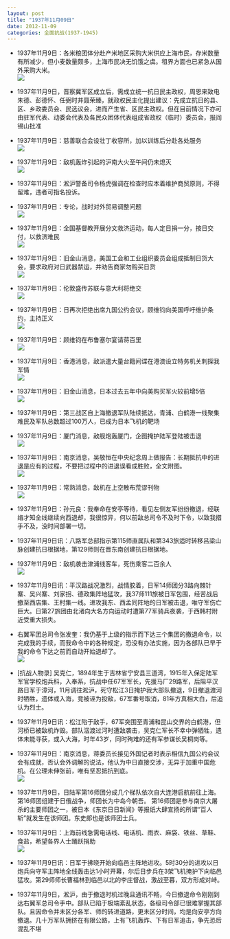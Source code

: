 ```yaml
---
layout: post
title: "1937年11月09日"
date: 2012-11-09
categories: 全面抗战(1937-1945)
---
```


<meta name="referrer" content="no-referrer" />

- 1937年11月9日：各米粮团体分赴产米地区采购大米供应上海市民，存米数量有所减少，但小麦数量颇多，上海市民决无饥饿之虞。租界方面也已紧急从国外采购大米。 <br/><img src="https://ww2.sinaimg.cn/large/aca367d8jw1dyp8ardcm9j.jpg" />

- 1937年11月9日，晋察冀军区成立后，需成立统一抗日民主政权，周恩来致电朱德、彭德怀、任弼时并聂荣臻，就政权民主化提出建议：先成立抗日的县、区、乡政委员会、民选议会，进而产生省、区民主政权。但在目前情况下亦可由驻军代表、动委会代表及各民众团体代表组成省政权（临时）委员会，报阎锡山批准 

- 1937年11月9日：慈善联合会设壮丁收容所，加以训练后分赴各处服务 <br/><img src="https://ww1.sinaimg.cn/large/aca367d8jw1dyp80fu6euj.jpg" />

- 1937年11月9日：敌机轰炸引起的沪南大火至午间仍未熄灭 <br/><img src="https://ww4.sinaimg.cn/large/aca367d8jw1dyp7qz3sgnj.jpg" />

- 1937年11月9日：淞沪警备司令杨虎强调在检查时应本着维护商贸原则，不得留难，违者可指名投诉。 

- 1937年11月9日：专论，战时对外贸易调整问题 <br/><img src="https://ww1.sinaimg.cn/large/aca367d8jw1dyp0yjbl87j.jpg" />

- 1937年11月9日：全国基督教开展分文救济运动，每人定日捐一分，按日交付，以救济难民 <br/><img src="https://ww3.sinaimg.cn/large/aca367d8jw1dyoz8p4aokj.jpg" />

- 1937年11月9日：旧金山消息，美国工会和工业组织委员会组成抵制日货大会，要求政府对日武器禁运，并劝告商家勿购买日货 <br/><img src="https://ww3.sinaimg.cn/large/aca367d8jw1dyoxhti2w1j.jpg" />

- 1937年11月9日：伦敦盛传苏联与意大利将绝交 <br/><img src="https://ww2.sinaimg.cn/large/aca367d8jw1dyovreoyf9j.jpg" />

- 1937年11月9日：日再次拒绝出席九国公约会议，顾维钧向美国呼吁维护条约，主持正义 <br/><img src="https://ww3.sinaimg.cn/large/aca367d8jw1dyou11tcitj.jpg" />

- 1937年11月9日：顾维钧在布鲁塞尔宴请蒋百里 <br/><img src="https://ww1.sinaimg.cn/large/aca367d8jw1dyosadr1f3j.jpg" />

- 1937年11月9日：香港消息，敌派遣大量台籍间谍在港澳设立特务机关刺探我军情 <br/><img src="https://ww4.sinaimg.cn/large/aca367d8jw1dyoqkbnujrj.jpg" />

- 1937年11月9日：旧金山消息，日本过去五年中向美购买军火较前增5倍 <br/><img src="https://ww3.sinaimg.cn/large/aca367d8jw1dyootr5jwcj.jpg" />

- 1937年11月9日：第三战区自上海撤退军队陆续抵达，青浦、白鹤港一线聚集难民及军队总数超过100万人，已成为日本飞机的靶场    

- 1937年11月9日：厦门消息，敌舰炮轰厦门，企图掩护陆军登陆被击退 <br/><img src="https://ww2.sinaimg.cn/large/aca367d8jw1dyon3518z3j.jpg" />

- 1937年11月9日：南京消息，吴敬恒在中央纪念周上做报告：长期抵抗中的进退是应有的过程，不要把过程中的进退误看成胜败，全文附图。 <br/><img src="https://ww2.sinaimg.cn/large/aca367d8jw1dyolczyu4nj.jpg" />

- 1937年11月9日：常熟消息，敌机在上空散布荒谬刊物 <br/><img src="https://ww1.sinaimg.cn/large/aca367d8jw1dyojm5pjvwj.jpg" />

- 1937年11月9日：孙元良：我奉命在安亭等待，看见左侧友军纷纷撤退，经联络才知全线继续向西退却，我很惊异，何以前敌总司令不及时下令，以致我措手不及，没时间部署一切。 

- 1937年11月9日讯：八路军总部指示第115师直属队和第343旅适时转移吕梁山脉创建抗日根据地，第129师则在晋东南创建抗日根据地。 

- 1937年11月9日：敌机袭击津浦线客车，死伤乘客二百余人 <br/><img src="https://ww3.sinaimg.cn/large/aca367d8jw1dyohvy8masj.jpg" />

- 1937年11月9日讯：平汉路战况激烈，战情胶着，日军14师团分3路向棘针寨、吴兴寨、刘家拐、德政集阵地猛攻，我37师111旅被日军包围，经苦战后撤至西店集、王村集一线。进攻我东、西孟同阵地的日军被击退，唯守军伤亡巨大。日第27旅团由北渚向大名方向运动时遭第77军骑兵夜袭，于西韩村附近受重大损失。 

- 右翼军团总司令张发奎：我仍基于上级的指示而下达三个集团的撤退命令，以完成我的手续，而我命令中的各种规定，恐没有办法实施，因为各部队已早于我的命令下达之前而自动开始退却了。 <br/><img src="https://ww2.sinaimg.cn/large/aca367d8jw1dyohdqsoauj.jpg" />

- [抗战人物录] 吴克仁，1894年生于吉林省宁安县三道湾，1915年入保定陆军军官学校炮兵科，入奉系，抗战中任67军军长，先援马厂29路军，后阻平汉路日军于漳河，11月调往淞沪，死守松江3日掩护我大部队撤退，9日撤退渡河时牺牲，遗体或入海，竞被诬为投敌，67军番号取消，81年方真相大白，后追认为烈士。 

- 1937年11月9日讯：松江陷于敌手，67军突围至青浦和昆山交界的白鹤港，但河桥已被敌机炸毁。部队泅渡过河时遭敌袭击，吴克仁军长不幸中弹牺牲，遗体未能寻获，或入大海，时年43岁，同时殉难的还有军参谋长吴桐岗等。　  

- 1937年11月9日：南京消息，蒋委员长接见外国记者时表示相信九国公约会议会有成就，否认会外调解的说法，他认为中日直接交涉，无异于加重中国危机。在公理未伸张前，唯有坚忍抵抗到底。 <br/><img src="https://ww1.sinaimg.cn/large/aca367d8jw1dyog5fx11xj.jpg" />

- 1937年11月9日，日陆军第16师团分成几个梯队依次自大连港启航前往上海。 第16师团组建于日俄战争，师团长为中岛今朝吾。 第16师团是参与南京大屠杀的主要师团之一，被日本《东京日日新闻》等报纸大肆宣扬的所谓“百人斩”就发生在该师团。东史郎也是该师团士兵。 

- 1937年11月9日：上海前线急需电话线、电话机、雨衣、麻袋、铁丝、草鞋、食盐，希望各界人士踊跃捐助 <br/><img src="https://ww1.sinaimg.cn/large/aca367d8jw1dyoeewsa6gj.jpg" />

- 1937年11月9日讯：日军于拂晓开始向临邑主阵地进攻。5时30分的进攻以日炮兵向守军主阵地全线轰击达1小时开幕，尔后日步兵在3架飞机掩护下向临邑猛攻。第29师师长曹福林到临邑以北的李庄督战，激战至暮，双方形成对峙。 

- 1937年11月9日，淞沪，由于撤退时机过晚且通讯不畅，今日撤退命令刚刚到达右翼军总司令手中。部队已陷于极端紊乱状态，各级司令部已很难掌握其部队。且因命令并未区分各军、师的转进道路，更未区分时间，均是向安亭方向撤退。几十万军队拥挤在有限公路，上有飞机轰炸、下有日军追击，争先恐后混乱不堪 

